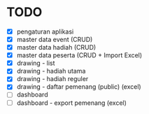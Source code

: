 # TODO

-   [x] pengaturan aplikasi
-   [x] master data event (CRUD)
-   [x] master data hadiah (CRUD)
-   [x] master data peserta (CRUD + Import Excel)
-   [x] drawing - list
-   [x] drawing - hadiah utama
-   [x] drawing - hadiah reguler
-   [x] drawing - daftar pemenang (public) (excel)
-   [ ] dashboard
-   [ ] dashboard - export pemenang (excel)

